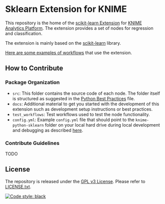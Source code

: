 # Sklearn Extension for KNIME

This repository is the home of the [scikit-learn Extension]() for [KNIME Analytics Platform](https://www.knime.com/knime-analytics-platform). The extension provides a set of nodes for regression and classification.

The extension is mainly based on the [scikit-learn](https://scikit-learn.org/stable/) library.

[Here are some examples of workflows]() that use the extension.


## How to Contribute

### Package Organization

* `src`: This folder contains the source code of each node. The folder itself is structured as suggested in the [Python Best Practices]() file.
* `docs`: Additional material to get you started with the development of this extension such as development setup instructions or best practices.
* `test_workflows`: Test workflows used to test the node functionality.
* `config.yml`: Example `config.yml` file that should point to the `knime-python-sklearn` folder on your local hard drive during local development and debugging as described [here](https://docs.knime.com/latest/pure_python_node_extensions_guide/index.html#tutorial-writing-first-py-node).


### Contribute Guidelines

TODO


## License
The repository is released under the [GPL v3 License](https://www.gnu.org/licenses/gpl-3.0.html). Please refer to [LICENSE.txt]().

[![Code style: black](https://img.shields.io/badge/code%20style-black-000000.svg)](https://github.com/psf/black)